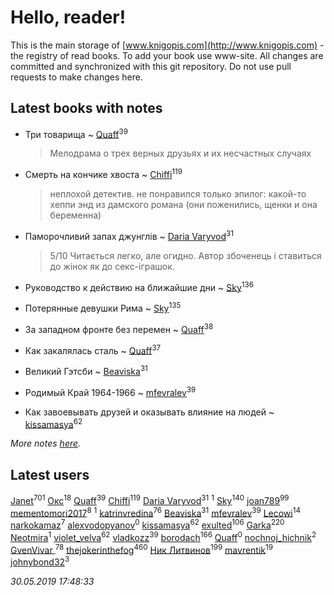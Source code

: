 # Hello, reader!
This is the main storage of [www.knigopis.com](http://www.knigopis.com) - the registry of read books.
To add your book use www-site. All changes are committed and synchronized with this git repository.
Do not use pull requests to make changes here.


## Latest books with notes
* Три товарища ~ [Quaff](users/122/12267158-vkontakte)<sup>39</sup>
    > Мелодрама о трех верных друзьях и их несчастных случаях

* Смерть на кончике хвоста ~ [Chiffi](users/105/105831994080785626680-google)<sup>119</sup>
    > неплохой детектив. не понравился только эпилог: какой-то хеппи энд из дамского романа (они поженились,  щенки и она беременна)

* Паморочливий запах джунглів ~ [Daria Varyvod](users/829/829893410524253-facebook)<sup>31</sup>
    > 5/10 Читається легко, але огидно. Автор збоченець і ставиться до жінок як до секс-іграшок.

* Руководство к действию на ближайшие дни ~ [Sky](users/118/118049897850017649660-google)<sup>136</sup>

* Потерянные девушки Рима ~ [Sky](users/118/118049897850017649660-google)<sup>135</sup>

* За западном фронте без перемен ~ [Quaff](users/122/12267158-vkontakte)<sup>38</sup>

* Как закалялась сталь ~ [Quaff](users/122/12267158-vkontakte)<sup>37</sup>

* Великий Гэтсби ~ [Beaviska](users/102/10202544960024508-facebook)<sup>31</sup>

* Родимый Край 1964-1966 ~ [mfevralev](users/140/140966150-vkontakte)<sup>39</sup>

* Как завоевывать друзей и оказывать влияние на людей ~ [kissamasya](users/684/68439978-vkontakte)<sup>62</sup>


_More notes [here](latest_books_with_notes.md)._


## Latest users
[Janet](users/108/108113656204404967440-google)<sup>701</sup> 
[Окс](users/102/102536471289425216982-google)<sup>18</sup> 
[Quaff](users/122/12267158-vkontakte)<sup>39</sup> 
[Chiffi](users/105/105831994080785626680-google)<sup>119</sup> 
[Daria Varyvod](users/829/829893410524253-facebook)<sup>31</sup> 
[](users/107/107170915323495140313-google)<sup>1</sup> 
[Sky](users/118/118049897850017649660-google)<sup>140</sup> 
[joan789](users/240/2401650-vkontakte)<sup>99</sup> 
[mementomori2017](users/431/431794049-vkontakte)<sup>8</sup> 
[](users/110/110931306939441771638-google)<sup>1</sup> 
[katrinvredina](users/233/2336755-vkontakte)<sup>76</sup> 
[Beaviska](users/102/10202544960024508-facebook)<sup>31</sup> 
[mfevralev](users/140/140966150-vkontakte)<sup>39</sup> 
[Lecowi](users/521/521873425-vkontakte)<sup>14</sup> 
[narkokamaz](users/372/372550556-vkontakte)<sup>7</sup> 
[alexvodopyanov](users/312/3129491-vkontakte)<sup>0</sup> 
[kissamasya](users/684/68439978-vkontakte)<sup>62</sup> 
[exulted](users/100/100599204551896265722-google)<sup>106</sup> 
[Garka](users/115/115753719718250012620-google)<sup>220</sup> 
[Neotmira](users/187/1872054813045606-facebook)<sup>1</sup> 
[violet_velva](users/116/116961712580551399099-google)<sup>62</sup> 
[vladkozz](users/572/57239276-vkontakte)<sup>39</sup> 
[borodach](users/157/15706320-vkontakte)<sup>166</sup> 
[Quaff](users/224/2245578549027834-facebook)<sup>0</sup> 
[nochnoj_hichnik](users/402/402672243-vkontakte)<sup>2</sup> 
[GvenVivar ](users/158/158266434925901-facebook)<sup>78</sup> 
[thejokerinthefog](users/317/317244423-vkontakte)<sup>460</sup> 
[Ник Литвинов](users/241/241974816-vkontakte)<sup>199</sup> 
[mavrentik](users/200/200666735-vkontakte)<sup>19</sup> 
[johnybond32](users/304/304041461-yandex)<sup>3</sup> 


_30.05.2019 17:48:33_
